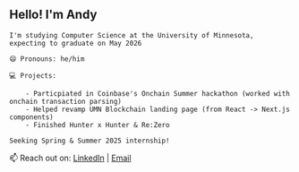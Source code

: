 ## Hello! I'm Andy

    I'm studying Computer Science at the University of Minnesota, expecting to graduate on May 2026

    😄 Pronouns: he/him
    
    💻 Projects:
    
        - Particpiated in Coinbase's Onchain Summer hackathon (worked with onchain transaction parsing)
        - Helped revamp UMN Blockchain landing page (from React -> Next.js components)
        - Finished Hunter x Hunter & Re:Zero

    Seeking Spring & Summer 2025 internship!
        
📫 Reach out on: [LinkedIn](https://www.linkedin.com/in/andy-li-olafnub/) | [Email](mailto:li002488@umn.edu) <br><br>
